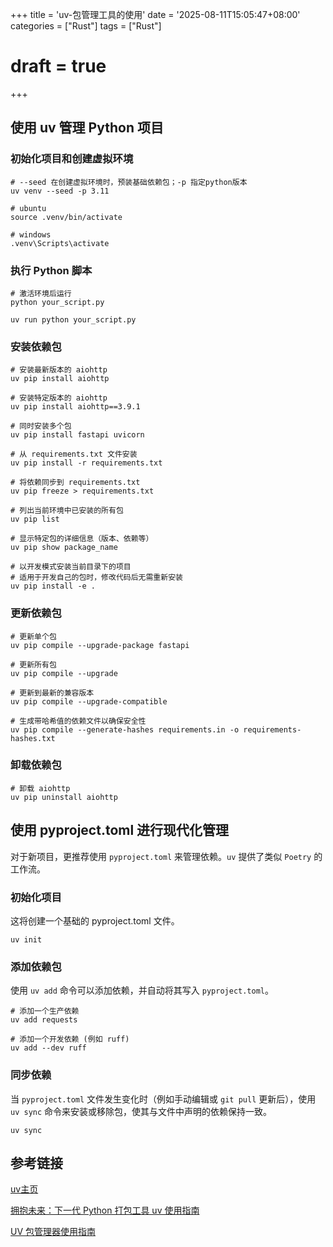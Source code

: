 +++
title = 'uv-包管理工具的使用'
date = '2025-08-11T15:05:47+08:00'
categories = ["Rust"]
tags = ["Rust"]
# draft = true
+++

## 使用 uv 管理 Python 项目

### 初始化项目和创建虚拟环境

```
# --seed 在创建虚拟环境时，预装基础依赖包；-p 指定python版本
uv venv --seed -p 3.11

# ubuntu
source .venv/bin/activate

# windows
.venv\Scripts\activate
```

### 执行 Python 脚本

```
# 激活环境后运行
python your_script.py

uv run python your_script.py
```

### 安装依赖包

```
# 安装最新版本的 aiohttp
uv pip install aiohttp

# 安装特定版本的 aiohttp
uv pip install aiohttp==3.9.1

# 同时安装多个包
uv pip install fastapi uvicorn

# 从 requirements.txt 文件安装
uv pip install -r requirements.txt

# 将依赖同步到 requirements.txt
uv pip freeze > requirements.txt

# 列出当前环境中已安装的所有包
uv pip list

# 显示特定包的详细信息（版本、依赖等）
uv pip show package_name

# 以开发模式安装当前目录下的项目
# 适用于开发自己的包时，修改代码后无需重新安装
uv pip install -e .
```

### 更新依赖包

```
# 更新单个包
uv pip compile --upgrade-package fastapi

# 更新所有包
uv pip compile --upgrade

# 更新到最新的兼容版本
uv pip compile --upgrade-compatible

# 生成带哈希值的依赖文件以确保安全性
uv pip compile --generate-hashes requirements.in -o requirements-hashes.txt

```

### 卸载依赖包

```
# 卸载 aiohttp
uv pip uninstall aiohttp
```

## 使用 pyproject.toml 进行现代化管理

对于新项目，更推荐使用 ```pyproject.toml``` 来管理依赖。```uv``` 提供了类似 ```Poetry``` 的工作流。

### 初始化项目

这将创建一个基础的 pyproject.toml 文件。

```
uv init
```

### 添加依赖包

使用 ```uv add``` 命令可以添加依赖，并自动将其写入 ```pyproject.toml```。

```
# 添加一个生产依赖
uv add requests

# 添加一个开发依赖 (例如 ruff)
uv add --dev ruff
```


### 同步依赖

当 ```pyproject.toml``` 文件发生变化时（例如手动编辑或 ```git pull``` 更新后），使用 ```uv sync``` 命令来安装或移除包，使其与文件中声明的依赖保持一致。

```
uv sync
```

## 参考链接

[uv主页](https://docs.astral.sh/uv/)

[拥抱未来：下一代 Python 打包工具 uv 使用指南](https://www.cnblogs.com/wgb1234/p/18939881#:~:text=%E6%9C%AC%E6%96%87%E5%B0%86%E4%BD%9C%E4%B8%BA%E4%B8%80%E4%BB%BD%E5%85%A8%E9%9D%A2%E7%9A%84%E4%BD%BF%E7%94%A8%E8%AF%B4%E6%98%8E%EF%BC%8C%E5%B8%A6%E4%BD%A0%E6%B7%B1%E5%85%A5%E4%BA%86%E8%A7%A3%20uv%EF%BC%8C%E4%BB%8E%E5%AE%89%E8%A3%85%E5%88%B0%E6%97%A5%E5%B8%B8%E4%BD%BF%E7%94%A8%EF%BC%8C%E5%B9%B6%E9%98%90%E8%BF%B0%E4%B8%BA%E4%BD%95%E5%AE%83%E5%8F%AF%E8%83%BD%E6%88%90%E4%B8%BA%E4%BD%A0%E4%B8%8B%E4%B8%80%E4%B8%AA%20Python%20%E9%A1%B9%E7%9B%AE%E7%9A%84%E9%A6%96%E9%80%89%E3%80%82%20%E4%BB%80%E4%B9%88%E6%98%AF%20uv%EF%BC%9F%20%E4%B8%BA%E4%BD%95%E9%80%89%E6%8B%A9%E5%AE%83%EF%BC%9F%20uv,%E5%8C%85%E5%92%8C%E9%A1%B9%E7%9B%AE%E7%AE%A1%E7%90%86%E5%99%A8%E3%80%82%20%E5%AE%83%E7%94%B1%20Ruff%20%EF%BC%88%E4%B8%80%E4%B8%AA%E5%B9%BF%E5%8F%97%E6%AC%A2%E8%BF%8E%E7%9A%84%20Python%20Linter%EF%BC%89%E7%9A%84%E5%88%9B%E5%BB%BA%E8%80%85%20Astral%20%E5%85%AC%E5%8F%B8%E5%BC%80%E5%8F%91%E3%80%82)

[UV 包管理器使用指南](https://blog.niuhemoon.win/posts/tech/uv-guide/)